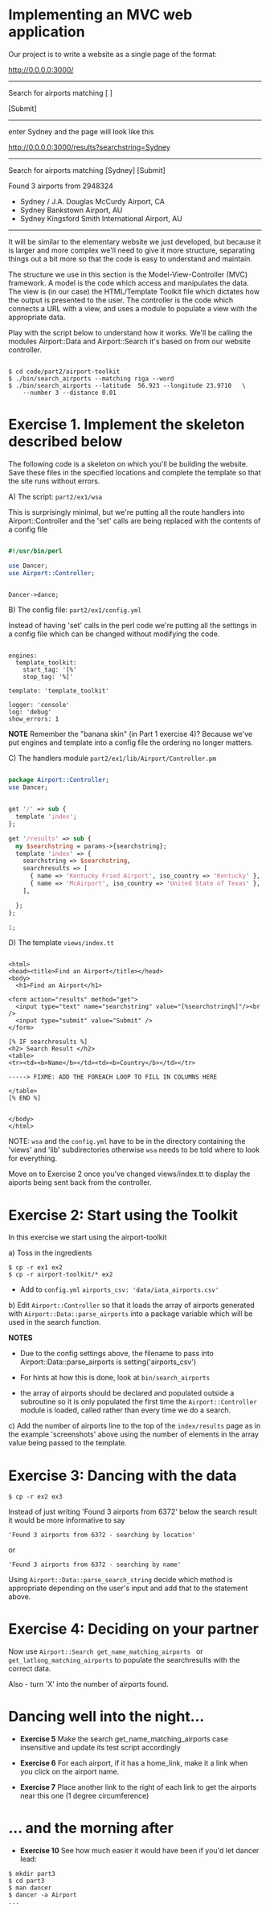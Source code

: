 Implementing an MVC web application
====================================================

Our project is to write a website as a single page
of the format:

http://0.0.0.0:3000/

---
<p>
Search for airports matching [       ]
</p>
[Submit]

---

enter Sydney and the page will look like this

http://0.0.0.0:3000/results?searchstring=Sydney

---
Search for airports matching [Sydney]
[Submit]

Found 3 airports from 2948324

<ul>
<li>Sydney / J.A. Douglas McCurdy Airport, CA</li>
<li>Sydney Bankstown Airport, AU</li>
<li>Sydney Kingsford Smith International Airport, AU</li>
</ul>

---

It will be similar to the elementary website we just developed, but
because it is larger and more complex we'll need to give it more
structure, separating things out a bit more so that the code is easy to
understand and maintain.

The structure we use in this section is the Model-View-Controller (MVC)
framework. A model is the code which access and manipulates the data. The
view is (in our case) the HTML/Template Toolkit file which dictates how
the output is presented to the user.  The controller is the code which
connects a URL with a view, and uses a module to populate a view with
the appropriate data.

Play with the script below to understand how it works. We'll be
calling the modules Airport::Data and Airport::Search it's based on
from our website controller.

``` 

$ cd code/part2/airport-toolkit
$ ./bin/search_airports --matching riga --word
$ ./bin/search_airports --latitude  56.923 --longitude 23.9710   \
    --number 3 --distance 0.01

```

Exercise 1. Implement the skeleton described below
===================================================

The following code is a skeleton on which you'll be building
the website. Save these files in the specified locations
and complete the template so that the site runs without errors.

A) The script: ``` part2/ex1/wsa ```

This is surprisingly minimal, but we're putting
all the route handlers into Airport::Controller
and the 'set' calls are being replaced with 
the contents of a config file

```perl

#!/usr/bin/perl

use Dancer;
use Airport::Controller;


Dancer->dance;

```

B) The config file: ``` part2/ex1/config.yml ```

Instead of having 'set' calls in the perl code
we're putting all the settings in a config file
which can be changed without modifying the code.


```

engines:
  template_toolkit:
    start_tag: '[%'
    stop_tag: '%]'

template: 'template_toolkit'

logger: 'console'
log: 'debug'
show_errors: 1

```

<b>NOTE</b> Remember the "banana skin" (in Part 1 exercise 4)?
Because we've put engines and template into a config file
the ordering no longer matters.

 
C) The handlers module ``` part2/ex1/lib/Airport/Controller.pm ```

```perl

package Airport::Controller;
use Dancer;


get '/' => sub {
  template 'index';
};

get '/results' => sub {
  my $searchstring = params->{searchstring};
  template 'index' => {
    searchstring => $searchstring,
    searchresults => [
      { name => 'Kentucky Fried Airport', iso_country => 'Kentucky' },
      { name => 'McAirport', iso_country => 'United State of Texas' },
    ],

  };
};

1;

```


D) The template ``` views/index.tt ```

```

<html>
<head><title>Find an Airport</title></head>
<body>
  <h1>Find an Airport</h1>

<form action="results" method="get">
  <input type="text" name="searchstring" value="[%searchstring%]"/><br />
  <input type="submit" value="Submit" />
</form>

[% IF searchresults %]
<h2> Search Result </h2>
<table>
<tr><td><b>Name</b></td><td><b>Country</b></td></tr>

-----> FIXME: ADD THE FOREACH LOOP TO FILL IN COLUMNS HERE

</table>
[% END %]


</body>
</html>

```

NOTE: ```wsa``` and the ```config.yml``` have to be in the directory containing the
'views' and 'lib' subdirectories otherwise ```wsa``` needs to be told where to
look for everything.

Move on to Exercise 2 once you've changed views/index.tt to display 
the aiports being sent back from the controller.

Exercise 2: Start using the Toolkit
===================================

In this exercise we start using the airport-toolkit
   
a) Toss in the ingredients

```
$ cp -r ex1 ex2
$ cp -r airport-toolkit/* ex2
```

* Add to ``` config.yml ``` 
``` airports_csv: 'data/iata_airports.csv' ```

b) Edit ``` Airport::Controller ``` so that it loads the array of 
airports generated with ``` Airport::Data::parse_airports ``` 
into a package variable which will be used in 
the search function.

<b>NOTES</b> 

* Due to the config settings above, the filename to 
pass into Airport::Data::parse_airports is setting('airports_csv')

* For hints at how this is done, look at ``` bin/search_airports ```

* the array of airports should be declared and populated outside a
subroutine so it is only populated the first time the ``` Airport::Controller ```
module is loaded, called rather than every time we do a search.

c) Add the number of airports line to the top of the ``` index/results ``` page
as in the example 'screenshots' above using the number of 
elements in the array value being passed to the template.



Exercise 3:  Dancing with the data
====================================

```
$ cp -r ex2 ex3
```

Instead of just writing 'Found 3 airports from 6372'
below the search result it would be more informative to say
```
'Found 3 airports from 6372 - searching by location'
```

or
```
'Found 3 airports from 6372 - searching by name'
```

Using ``` Airport::Data::parse_search_string ``` decide which method
is appropriate depending on the user's input and add that to
the statement above.

Exercise 4: Deciding on your partner
====================================

Now use ```Airport::Search get_name_matching_airports ```
or ``` get_latlong_matching_airports ``` to populate the 
searchresults with the correct data.

Also - turn 'X' into the number of airports found.

Dancing well into the night... 
===============================

* <b>Exercise 5</b> Make the search get_name_matching_airports case insensitive
and update its test script accordingly

* <b>Exercise 6</b> For each airport, if it has a home_link, make it a link when
you click on the airport name.

* <b>Exercise 7</b> Place another link to the right of each link to get the airports
near this one (1 degree circumference)

... and the morning after
=========================
* <b>Exercise 10</b> See how much easier it would have been if you'd let dancer lead:
```
$ mkdir part3
$ cd part3
$ man dancer
$ dancer -a Airport
...
```